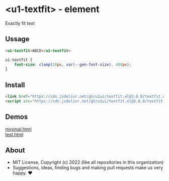 # &lt;u1-textfit&gt; - element
Exactly fit text

## Ussage

```html
<u1-textfit>ABCD</u1-textfit>
```

```css
u1-textfit {
    font-size: clamp(20px, var(--gen-font-size), 400px);
}
```

## Install

```html
<link href="https://cdn.jsdelivr.net/gh/u1ui/textfit.el@3.0.0/textfit.min.css" rel=stylesheet>
<script src="https://cdn.jsdelivr.net/gh/u1ui/textfit.el@3.0.0/textfit.min.js" type=module>
```

## Demos

[minimal.html](http://gcdn.li/u1ui/textfit.el@main/tests/minimal.html)  
[test.html](http://gcdn.li/u1ui/textfit.el@main/tests/test.html)  

## About

- MIT License, Copyright (c) 2022 <u1> (like all repositories in this organization) <br>
- Suggestions, ideas, finding bugs and making pull requests make us very happy. ♥

